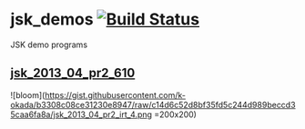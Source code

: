 jsk_demos [![Build Status](https://travis-ci.org/jsk-ros-pkg/jsk_demos.svg?branch=master)](https://travis-ci.org/jsk-ros-pkg/jsk_demos)
=========

JSK demo programs


## [jsk_2013_04_pr2_610](https://github.com/jsk-ros-pkg/jsk_demos/tree/master/jsk_2013_04_pr2_610)

   ![bloom](https://gist.githubusercontent.com/k-okada/b3308c08ce31230e8947/raw/c14d6c52d8bf35fd5c244d989beccd35caa6fa8a/jsk_2013_04_pr2_irt_4.png =200x200)
